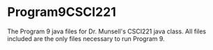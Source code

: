 Program9CSCI221
===============

The Program 9 java files for Dr. Munsell's CSCI221 java class. All files included are the only files necessary to run Program 9.
